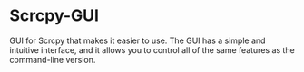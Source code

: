 # Scrcpy-GUI
GUI for Scrcpy that makes it easier to use. The GUI has a simple and intuitive interface, and it allows you to control all of the same features as the command-line version.
